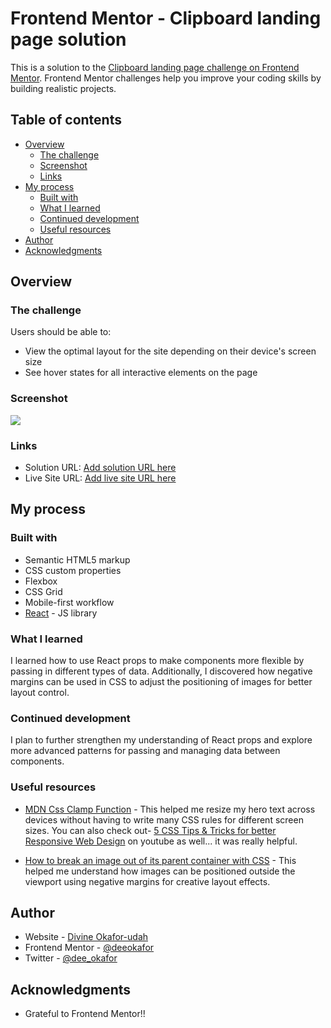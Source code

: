 # Frontend Mentor - Clipboard landing page solution

This is a solution to the [Clipboard landing page challenge on Frontend Mentor](https://www.frontendmentor.io/challenges/clipboard-landing-page-5cc9bccd6c4c91111378ecb9). Frontend Mentor challenges help you improve your coding skills by building realistic projects. 

## Table of contents

- [Overview](#overview)
  - [The challenge](#the-challenge)
  - [Screenshot](#screenshot)
  - [Links](#links)
- [My process](#my-process)
  - [Built with](#built-with)
  - [What I learned](#what-i-learned)
  - [Continued development](#continued-development)
  - [Useful resources](#useful-resources)
- [Author](#author)
- [Acknowledgments](#acknowledgments)


## Overview

### The challenge

Users should be able to:

- View the optimal layout for the site depending on their device's screen size
- See hover states for all interactive elements on the page

### Screenshot

![](./screenshot.jpg)

### Links

- Solution URL: [Add solution URL here](https://your-solution-url.com)
- Live Site URL: [Add live site URL here](https://your-live-site-url.com)

## My process

### Built with

- Semantic HTML5 markup
- CSS custom properties
- Flexbox
- CSS Grid
- Mobile-first workflow
- [React](https://reactjs.org/) - JS library


### What I learned

I learned how to use React props to make components more flexible by passing in different types of data. Additionally, I discovered how negative margins can be used in CSS to adjust the positioning of images for better layout control.

### Continued development

I plan to further strengthen my understanding of React props and explore more advanced patterns for passing and managing data between components.

### Useful resources

- [MDN Css Clamp Function](https://developer.mozilla.org/en-US/docs/Web/CSS/clamp) - This helped me resize my hero text across devices without having to write many CSS rules for different screen sizes. You can also check out- [5 CSS Tips & Tricks for better Responsive Web Design](https://youtu.be/2IV08sP9m3U?si=sHT3kG-kBc8ltGkt) on youtube as well... it was really helpful.

- [How to break an image out of its parent container with CSS](https://gomakethings.com/how-to-break-an-image-out-of-its-parent-container-with-css/) - This helped me understand how images can be positioned outside the viewport using negative margins for creative layout effects.


## Author

- Website - [Divine Okafor-udah](https://deedev.netlify.app)
- Frontend Mentor - [@deeokafor](https://www.frontendmentor.io/profile/deeokafor)
- Twitter - [@dee_okafor](https://www.twitter.com/dee_okafor)


## Acknowledgments
- Grateful to Frontend Mentor!!